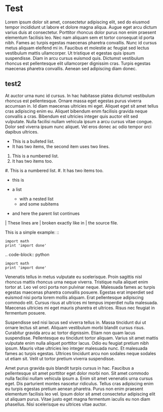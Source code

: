 <!--
.. title: TestPost2
.. slug: testpost2
.. date: 2018-09-03 18:33:43 UTC
.. tags: 
.. category: 
.. link: 
.. description: 
.. type: text
-->

# Test
Lorem ipsum dolor sit amet, consectetur adipiscing elit, sed do eiusmod tempor incididunt ut labore et dolore magna aliqua. Augue eget arcu dictum varius duis at consectetur. Porttitor rhoncus dolor purus non enim praesent elementum facilisis leo. Nec nam aliquam sem et tortor consequat id porta nibh. Fames ac turpis egestas maecenas pharetra convallis. Nunc id cursus metus aliquam eleifend mi in. Faucibus et molestie ac feugiat sed lectus vestibulum mattis ullamcorper. Ut tristique et egestas quis ipsum suspendisse. Diam in arcu cursus euismod quis. Dictumst vestibulum rhoncus est pellentesque elit ullamcorper dignissim cras. Turpis egestas maecenas pharetra convallis. Aenean sed adipiscing diam donec.
<!-- TEASER_END -->

## test2
At auctor urna nunc id cursus. In hac habitasse platea dictumst vestibulum rhoncus est pellentesque. Ornare massa eget egestas purus viverra accumsan in. Id diam maecenas ultricies mi eget. Aliquet eget sit amet tellus cras adipiscing enim eu. Aliquet bibendum enim facilisis gravida neque convallis a cras. Bibendum est ultricies integer quis auctor elit sed vulputate. Nulla facilisi nullam vehicula ipsum a arcu cursus vitae congue. Dolor sed viverra ipsum nunc aliquet. Vel eros donec ac odio tempor orci dapibus ultrices.

* This is a bulleted list.
* It has two items, the second
  item uses two lines.

1. This is a numbered list.
2. It has two items too.

#. This is a numbered list.
#. It has two items too.

* this is
* a list

  * with a nested list
  * and some subitems

* and here the parent list continues

| These lines are
| broken exactly like in
| the source file.

This is a simple example:
::

    import math
    print 'import done'

.. code-block:: python

    import math
    print 'import done' 

Venenatis tellus in metus vulputate eu scelerisque. Proin sagittis nisl rhoncus mattis rhoncus urna neque viverra. Tristique nulla aliquet enim tortor at. Leo vel orci porta non pulvinar neque. Malesuada fames ac turpis egestas maecenas pharetra convallis posuere. Egestas erat imperdiet sed euismod nisi porta lorem mollis aliquam. Erat pellentesque adipiscing commodo elit. Cursus risus at ultrices mi tempus imperdiet nulla malesuada. Maecenas ultricies mi eget mauris pharetra et ultrices. Risus nec feugiat in fermentum posuere.


Suspendisse sed nisi lacus sed viverra tellus in. Massa tincidunt dui ut ornare lectus sit amet. Aliquam vestibulum morbi blandit cursus risus. Curabitur gravida arcu ac tortor dignissim. Etiam non quam lacus suspendisse. Pellentesque eu tincidunt tortor aliquam. Varius sit amet mattis vulputate enim nulla aliquet porttitor lacus. Odio eu feugiat pretium nibh ipsum. Mauris vitae ultricies leo integer malesuada nunc. Et malesuada fames ac turpis egestas. Ultrices tincidunt arcu non sodales neque sodales ut etiam sit. Velit ut tortor pretium viverra suspendisse.

Amet purus gravida quis blandit turpis cursus in hac. Faucibus a pellentesque sit amet porttitor eget dolor morbi non. Sit amet commodo nulla facilisi nullam vehicula ipsum a. Enim sit amet venenatis urna cursus eget. Dis parturient montes nascetur ridiculus. Tellus cras adipiscing enim eu turpis egestas pretium aenean pharetra. Purus non enim praesent elementum facilisis leo vel. Ipsum dolor sit amet consectetur adipiscing elit ut aliquam purus. Vitae justo eget magna fermentum iaculis eu non diam phasellus. Nisi scelerisque eu ultrices vitae auctor.
